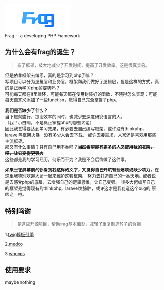 ![logo](public/assets/images/logo_c.png)<br>
Frag -- a developing PHP Framework
<br>
## 为什么会有frag的诞生？
>有了框架，极大地减少了开发时间，提高了开发效率。这是很真实的。
>
但是依靠框架去编写，真的是学习到php了嘛？<br>
写项目可以分为逻辑层和业务层，框架帮我们做好了逻辑层，但是这样的方式，真的是正确学习php的姿势吗？<br>
可能每天都在if里循环，可能每天都在使用封装好的函数，不晓得怎么实现；可能每天自定义添加了一些function，觉得自己完全掌握了php。

**我们是否缺少了什么？**<br>
当下框架盛行，提高效率的同时，也减少去深度研究语言的人。<br>
（我？小白啊，不是真正掌握php的那些大佬）<br>
因此我觉得要达到学习效果，有必要去自己编写框架，或许没有thinkphp，laravel等框架火暴，没有多少人会去下载。
或许去接需求，人家还是喜欢用那些主流框架。<br>
那又有什么事情？只有自己用不香吗？**~~当然希望能有更多的人来使用我的框架，哎，让它变得更强大~~**
<br>
这些都是我的学习经历，何乐而不为？我是不会后悔做了这件事。<br>

**如果坐在屏幕前的你看到我这样的文字，又觉得自己开坑有些麻烦或缺少精力**，在这里我特别欢迎大家一起来维护这套框架，
努力去打造自己的一番天地。或者说是去感受php的底层，去增强自己的逻辑思维，让自己变强。
很多大佬编写自己的框架是觉得现有的thinkphp，laravel太臃肿，或许这才是我创造这个bug的
原因之一吧。

## 特别鸣谢
>是这些开源项目，帮助frag基本雏形，减轻了重复制造轮子的负担
>
1.[twig模板引擎](https://twig.symfony.com/)

2.[medoo](https://medoo.in/)

3.[whoops](https://github.com/filp/whoops)

## 使用要求
maybe nothing